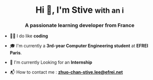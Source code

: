 <h1 align="center">Hi 👋, I'm Stive <small>with an i</small></h1>
<h3 align="center">A passionate learning developer from France</h3>

- 👨‍💻 I do like **coding**

- 🎓 I'm currently a **3rd-year Computer Engineering student** at **EFREI Paris**.

- 🔭 I'm currently Looking for an **Internship**

- 📬 How to contact me : **zhuo-chan-stive.lee@efrei.net**
